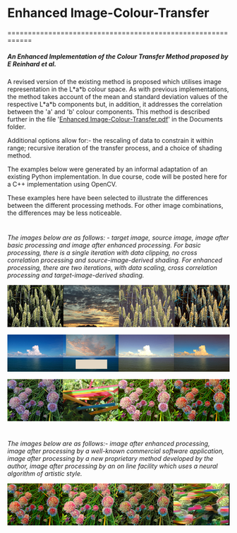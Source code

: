 # Enhanced Image-Colour-Transfer
============================================================

##### An Enhanced Implementation of the Colour Transfer Method proposed by E Reinhard et al.

A revised version of the existing method is proposed which utilises image representation in the L\*a\*b colour space.  As with previous implementations, the method takes account of the mean and standard deviation values of the respective L\*a\*b components but, in addition, it addresses the correlation between the 'a' and 'b' colour components.  This method is described further in the file '[Enhanced Image-Colour-Transfer.pdf](Documents/Enhanced%20Image-Colour-Transfer.pdf)' in the Documents folder.

Additional options allow for:- the rescaling of data to constrain it within range; recursive iteration of the transfer process, and a choice of shading method.

The examples below were generated by an informal adaptation of an existing Python implementation.  In due course, code will be posted here for a C++ implementation using OpenCV.

These examples here have been selected to illustrate the differences between the different processing methods.  For other image combinations, the differences may be less noticeable.
#  
#  
*The images below are as follows: - target image, source image, image after basic processing and image after enhanced processing.   For basic processing, there is a single iteration with data clipping, no cross correlation processing and source-image-derived shading.   For enhanced processing, there are two iterations, with data scaling, cross correlation processing and target-image-derived shading.*   

![Composite of Corn Image: Inputs and Outputs](Documents/Images/Corn_composite.jpg?raw=true)

![Composite of Ocean Image: Inputs and Outputs](Documents/Images/Ocean_composite.jpg?raw=true)

![Composite of Flowers Image: Inputs and Outputs](Documents/Images/Flowers_composite.jpg?raw=true)
#  
#  
*The images below are as follows:- image after enhanced processing, image after processing by a well-known commercial software application, image after processing by a new proprietary method developed by the author, image after processing by an on line facility which uses a neural algorithm of artistic style.*  

![Second Composite of Flowers Image: Inputs and Outputs](Documents/Images/Flowers2_composite.jpg?raw=true)
